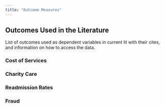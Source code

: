 ```yaml
---
title: "Outcome Measures"
---
```



## Outcomes Used in the Literature

List of outcomes used as dependent variables in current lit with their cites, and information on how to access the data. 

### Cost of Services

### Charity Care

### Readmission Rates

### Fraud



